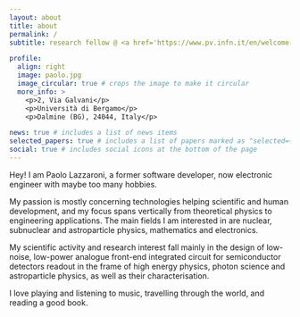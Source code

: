 ```yaml
---
layout: about
title: about
permalink: /
subtitle: research fellow @ <a href='https://www.pv.infn.it/en/welcome-to-the-infn-section-of-pavia/'>INFN Pavia</a>. external collaborator @ <a href='https://www.unibg.it/'>UniBG</a>.

profile:
  align: right
  image: paolo.jpg
  image_circular: true # crops the image to make it circular
  more_info: >
    <p>2, Via Galvani</p>
    <p>Università di Bergamo</p>
    <p>Dalmine (BG), 24044, Italy</p>

news: true # includes a list of news items
selected_papers: true # includes a list of papers marked as "selected={true}"
social: true # includes social icons at the bottom of the page
---
```


Hey! I am Paolo Lazzaroni, a former software developer, now electronic engineer with maybe too many hobbies.

My passion is mostly concerning technologies helping scientific and human development, and my focus spans vertically from theoretical physics to engineering applications. The main fields I am interested in are nuclear, subnuclear and astroparticle physics, mathematics and electronics.

My scientific activity and research interest fall mainly in the design of low-noise, low-power analogue front-end integrated circuit for semiconductor detectors readout in the frame of high energy physics, photon science and astroparticle physics, as well as their characterisation.

I love playing and listening to music, travelling through the world, and reading a good book.
